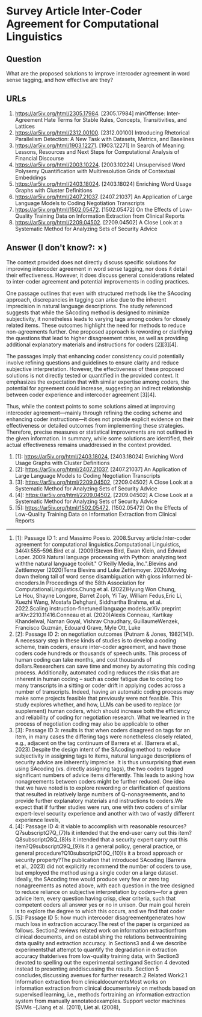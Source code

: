 # Survey Article Inter-Coder Agreement for Computational Linguistics

## Question

What are the proposed solutions to improve intercoder agreement in word sense tagging, and how effective are they?

## URLs

1. https://ar5iv.org/html/2305.17984. [2305.17984] minOffense: Inter-Agreement Hate Terms for Stable Rules, Concepts, Transitivities, and Lattices
2. https://ar5iv.org/html/2312.00100. [2312.00100] Introducing Rhetorical Parallelism Detection: A New Task with Datasets, Metrics, and Baselines
3. https://ar5iv.org/html/1903.12271. [1903.12271] In Search of Meaning: Lessons, Resources and Next Steps for Computational Analysis of Financial Discourse
4. https://ar5iv.org/html/2003.10224. [2003.10224] Unsupervised Word Polysemy Quantification with Multiresolution Grids of Contextual Embeddings
5. https://ar5iv.org/html/2403.18024. [2403.18024] Enriching Word Usage Graphs with Cluster Definitions
6. https://ar5iv.org/html/2407.21037. [2407.21037] An Application of Large Language Models to Coding Negotiation Transcripts
7. https://ar5iv.org/html/1502.05472. [1502.05472] On the Effects of Low-Quality Training Data on Information Extraction from Clinical Reports
8. https://ar5iv.org/html/2209.04502. [2209.04502] A Close Look at a Systematic Method for Analyzing Sets of Security Advice

## Answer (I don't know?: ✗)

The context provided does not directly discuss specific solutions for improving intercoder agreement in word sense tagging, nor does it detail their effectiveness. However, it does discuss general considerations related to inter-coder agreement and potential improvements in coding practices. 

One passage outlines that even with structured methods like the SAcoding approach, discrepancies in tagging can arise due to the inherent imprecision in natural language descriptions. The study referenced suggests that while the SAcoding method is designed to minimize subjectivity, it nonetheless leads to varying tags among coders for closely related items. These outcomes highlight the need for methods to reduce non-agreements further. One proposed approach is rewording or clarifying the questions that lead to higher disagreement rates, as well as providing additional explanatory materials and instructions for coders [2][3][4]. 

The passages imply that enhancing coder consistency could potentially involve refining questions and guidelines to ensure clarity and reduce subjective interpretation. However, the effectiveness of these proposed solutions is not directly tested or quantified in the provided context. It emphasizes the expectation that with similar expertise among coders, the potential for agreement could increase, suggesting an indirect relationship between coder experience and intercoder agreement [3][4]. 

Thus, while the context points to some solutions aimed at improving intercoder agreement—mainly through refining the coding scheme and enhancing coder instructions—it does not provide explicit evidence on their effectiveness or detailed outcomes from implementing these strategies. Therefore, precise measures or statistical improvements are not outlined in the given information. In summary, while some solutions are identified, their actual effectiveness remains unaddressed in the context provided.

1. [1]:  https://ar5iv.org/html/2403.18024, [2403.18024] Enriching Word Usage Graphs with Cluster Definitions
2. [2]:  https://ar5iv.org/html/2407.21037, [2407.21037] An Application of Large Language Models to Coding Negotiation Transcripts
3. [3]:  https://ar5iv.org/html/2209.04502, [2209.04502] A Close Look at a Systematic Method for Analyzing Sets of Security Advice
4. [4]:  https://ar5iv.org/html/2209.04502, [2209.04502] A Close Look at a Systematic Method for Analyzing Sets of Security Advice
5. [5]:  https://ar5iv.org/html/1502.05472, [1502.05472] On the Effects of Low-Quality Training Data on Information Extraction from Clinical Reports
---
1. [1]:  Passage ID 1: and Massimo Poesio. 2008.Survey article:Inter-coder agreement for computational linguistics.Computational Linguistics, 34(4):555–596.Bird et al. (2009)Steven Bird, Ewan Klein, and Edward Loper. 2009.Natural language processing with Python: analyzing text withthe natural language toolkit." O’Reilly Media, Inc.".Blevins and Zettlemoyer (2020)Terra Blevins and Luke Zettlemoyer. 2020.Moving down thelong tail of word sense disambiguation with gloss informed bi-encoders.In Proceedings of the 58th Association for ComputationalLinguistics.Chung et al. (2022)Hyung Won Chung, Le Hou, Shayne Longpre, Barret Zoph, Yi Tay, William Fedus,Eric Li, Xuezhi Wang, Mostafa Dehghani, Siddhartha Brahma, et al. 2022.Scaling instruction-finetuned language models.arXiv preprint arXiv:2210.11416.Conneau et al. (2020)Alexis Conneau, Kartikay Khandelwal, Naman Goyal, Vishrav Chaudhary, GuillaumeWenzek, Francisco Guzmán, Edouard Grave, Myle Ott, Luke
2. [2]:  Passage ID 2: on negotiation outcomes (Putnam & Jones, 1982[14]). A necessary step in these kinds of studies is to develop a coding scheme, train coders, ensure inter-coder agreement, and have those coders code hundreds or thousands of speech units. This process of human coding can take months, and cost thousands of dollars.Researchers can save time and money by automating this coding process. Additionally, automated coding reduces the risks that are inherent in human coding – such as coder fatigue due to coding too many transcripts in a sitting or coder drift in applying codes across a number of transcripts. Indeed, having an automatic coding process may make some projects feasible that previously were not feasible. This study explores whether, and how, LLMs can be used to replace (or supplement) human coders, which should increase both the efficiency and reliability of coding for negotiation research. What we learned in the process of negotiation coding may also be applicable to other
3. [3]:  Passage ID 3: results is that when coders disagreed on tags for an item, in many cases the differing tags were nonetheless closely related, e.g., adjacent on the tag continuum of Barrera et al. (Barrera et al., 2023).Despite the design intent of the SAcoding method to reduce subjectivity in assigning tags to items, natural language descriptions of security advice are inherently imprecise. It is thus unsurprising that even using SAcoding (vs. directly assigning tags), the two coders tagged significant numbers of advice items differently. This leads to asking how nonagreements between coders might be further reduced. One idea that we have noted is to explore rewording or clarification of questions that resulted in relatively large numbers of Q-nonagreements, and to provide further explanatory materials and instructions to coders.We expect that if further studies were run, one with two coders of similar expert-level security experience and another with two of vastly different experience levels,
4. [4]:  Passage ID 4: it viable to accomplish with reasonable resources?Q7subscript𝑄7Q_{7}Is it intended that the end-user carry out this item?Q8subscript𝑄8Q_{8}Is it intended that a security expert carry out this item?Q9subscript𝑄9Q_{9}Is it a general policy, general practice, or general procedure?Q10subscript𝑄10Q_{10}Is it a broad approach or security property?The publication that introduced SAcoding (Barrera et al., 2023) did not explicitly recommend the number of coders to use, but employed the method using a single coder on a large dataset. Ideally, the SAcoding tree would produce very few or zero tag nonagreements as noted above, with each question in the tree designed to reduce reliance on subjective interpretation by coders—for a given advice item, every question having crisp, clear criteria, such that competent coders all answer yes or no in unison. Our main goal herein is to explore the degree to which this occurs, and we find that coder
5. [5]:  Passage ID 5: how much intercoder disagreementgenerates how much loss in extraction accuracy.The rest of the paper is organized as follows. Section2 reviews related work on information extractionfrom clinical documents, and on establishing the relations betweentraining data quality and extraction accuracy. In Sections3 and 4 we describe experimentsthat attempt to quantify the degradation in extraction accuracy thatderives from low-quality training data, with Section3 devoted to spelling out the experimental settingand Section 4 devoted instead to presenting anddiscussing the results. Section 5 concludes,discussing avenues for further research.2 Related Work2.1 Information extraction from clinicaldocumentsMost works on information extraction from clinical documentsrely on methods based on supervised learning, i.e., methods fortraining an information extraction system from manually annotatedexamples. Support vector machines (SVMs –[Jiang et al. (2011), Liet al. (2008),